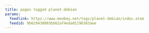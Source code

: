 ```yaml
---
title: pages tagged planet-debian
params:
  feedlink: https://www.meebey.net/tags/planet-debian/index.atom
  feedid: 9b619438093bb62af4eda01196363aee
---
```

